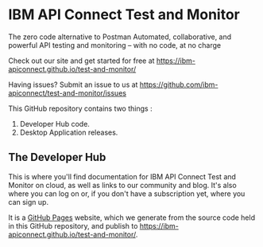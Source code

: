 # IBM API Connect Test and Monitor

The zero code alternative to Postman
Automated, collaborative, and powerful API testing and monitoring – with no code, at no charge

Check out our site and get started for free at https://ibm-apiconnect.github.io/test-and-monitor/

Having issues? Submit an issue to us at https://github.com/ibm-apiconnect/test-and-monitor/issues

This GitHub repository contains two things :
1. Developer Hub code.
1. Desktop Application releases.

## The Developer Hub

This is where you'll find documentation for IBM API Connect Test and Monitor on cloud, as well as links to our community and blog. It's also where you can log on or, if you don't have a subscription yet, where you can sign up.

It is a [GitHub Pages](https://pages.github.com/) website, which we generate from the source code held in this GitHub repository, and publish to https://ibm-apiconnect.github.io/test-and-monitor/.
